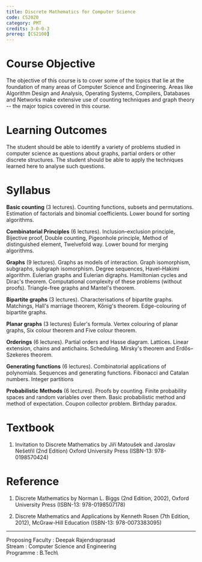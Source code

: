 ```yaml
---
title: Discrete Mathematics for Computer Science
code: CS2020
category: PMT
credits: 3-0-0-3
prereq: [CS2100]
---
```


# Course Objective

The objective of this course is to cover some of the topics that lie at the
foundation of many areas of Computer Science and Engineering. Areas like
Algorithm Design and Analysis, Operating Systems, Compilers, Databases and
Networks make extensive use of counting techniques and graph theory -- the
major topics covered in this course.

# Learning Outcomes

The student should be able to identify a variety of problems studied in
computer science as questions about graphs, partial orders or other discrete
structures. The student should be able to apply the techniques learned here to
analyse such questions.

# Syllabus 

**Basic counting** (3 lectures).
Counting functions, subsets and permutations. Estimation of factorials and
binomial coefficients. Lower bound for sorting algorithms.

**Combinatorial Principles** (6 lectures).
Inclusion–exclusion principle, Bijective proof, Double counting, Pigeonhole
principle, Method of distinguished element, Twelvefold way. Lower bound for
merging algorithms.

**Graphs** (9 lectures).
Graphs as models of interaction. Graph isomorphism, subgraphs, subgraph
isomorphism. Degree sequences, Havel–Hakimi algorithm. Eulerian graphs and
Eulerian digraphs. Hamiltonian cycles and Dirac's theorem. Computational
complexity of these problems (without proofs). Triangle-free graphs and
Mantel's theorem. 

**Bipartite graphs** (3 lectures).
Characterisations of bipartite graphs. Matchings, Hall's marriage theorem,
Kőnig's theorem. Edge-colouring of bipartite graphs.

**Planar graphs** (3 lectures)
Euler's formula. Vertex colouring of planar graphs, Six colour theorem and Five
colour theorem.

**Orderings** (6 lectures).
Partial orders and Hasse diagram. Lattices. Linear extension, chains and
antichains. Scheduling. Mirsky's theorem and  Erdős–Szekeres
theorem.

**Generating functions** (6 lectures).
Combinatorial applications of polynomials. Sequences and generating functions.
Fibonacci and Catalan numbers. Integer partitions

**Probabilistic Methods** (6 lectures).
Proofs by counting. Finite probability spaces and random variables over them.
Basic probabilistic method and method of expectation. Coupon collector problem.
Birthday paradox.


# Textbook

1. 	Invitation to Discrete Mathematics by 
	Jiří Matoušek and Jaroslav Nešetřil (2nd Edition)
	Oxford University Press
	(ISBN-13: 978-0198570424)

# Reference

1. 	Discrete Mathematics 
	by Norman L. Biggs (2nd Edition, 2002), 
	Oxford University Press 
	(ISBN-13: 978-0198507178)

2. 	Discrete Mathematics and Applications by 
	Kenneth Rosen (7th Edition, 2012), 
	McGraw-Hill Education 
	(ISBN-13: 978-0073383095)

---

Proposing Faculty : Deepak Rajendraprasad\
Stream : Computer Science and Engineering\
Programme : B.Tech\


